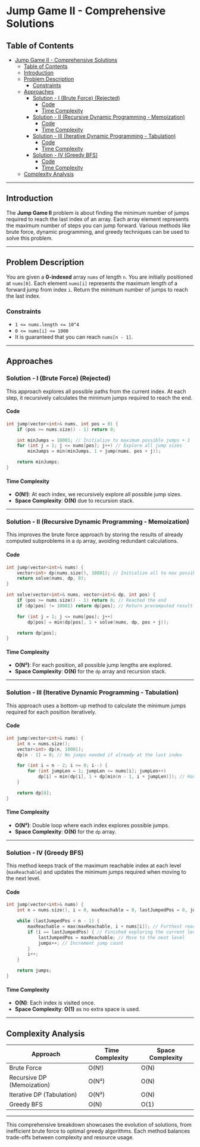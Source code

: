# Jump Game II - Comprehensive Solutions

<!-- markdownlint-disable MD024 -->

## Table of Contents

- [Jump Game II - Comprehensive Solutions](#jump-game-ii---comprehensive-solutions)
  - [Table of Contents](#table-of-contents)
  - [Introduction](#introduction)
  - [Problem Description](#problem-description)
    - [Constraints](#constraints)
  - [Approaches](#approaches)
    - [Solution - I (Brute Force) (Rejected)](#solution---i-brute-force-rejected)
      - [Code](#code)
      - [Time Complexity](#time-complexity)
    - [Solution - II (Recursive Dynamic Programming - Memoization)](#solution---ii-recursive-dynamic-programming---memoization)
      - [Code](#code-1)
      - [Time Complexity](#time-complexity-1)
    - [Solution - III (Iterative Dynamic Programming - Tabulation)](#solution---iii-iterative-dynamic-programming---tabulation)
      - [Code](#code-2)
      - [Time Complexity](#time-complexity-2)
    - [Solution - IV (Greedy BFS)](#solution---iv-greedy-bfs)
      - [Code](#code-3)
      - [Time Complexity](#time-complexity-3)
  - [Complexity Analysis](#complexity-analysis)

---

## Introduction

The **Jump Game II** problem is about finding the minimum number of jumps required to reach the last index of an array. Each array element represents the maximum number of steps you can jump forward. Various methods like brute force, dynamic programming, and greedy techniques can be used to solve this problem.

---

## Problem Description

You are given a **0-indexed** array `nums` of length `n`. You are initially positioned at `nums[0]`. Each element `nums[i]` represents the maximum length of a forward jump from index `i`. Return the minimum number of jumps to reach the last index.

### Constraints

- `1 <= nums.length <= 10^4`
- `0 <= nums[i] <= 1000`
- It is guaranteed that you can reach `nums[n - 1]`.

---

## Approaches

### Solution - I (Brute Force) (Rejected)

This approach explores all possible paths from the current index. At each step, it recursively calculates the minimum jumps required to reach the end.

#### Code

```cpp
int jump(vector<int>& nums, int pos = 0) {
    if (pos >= nums.size() - 1) return 0;

    int minJumps = 10001; // Initialize to maximum possible jumps + 1
    for (int j = 1; j <= nums[pos]; j++) // Explore all jump sizes
        minJumps = min(minJumps, 1 + jump(nums, pos + j));

    return minJumps;
}
```

#### Time Complexity

- **O(N!)**: At each index, we recursively explore all possible jump sizes.
- **Space Complexity**: **O(N)** due to recursion stack.

---

### Solution - II (Recursive Dynamic Programming - Memoization)

This improves the brute force approach by storing the results of already computed subproblems in a `dp` array, avoiding redundant calculations.

#### Code

```cpp
int jump(vector<int>& nums) {
    vector<int> dp(nums.size(), 10001); // Initialize all to max possible jumps + 1
    return solve(nums, dp, 0);
}

int solve(vector<int>& nums, vector<int>& dp, int pos) {
    if (pos >= nums.size() - 1) return 0; // Reached the end
    if (dp[pos] != 10001) return dp[pos]; // Return precomputed result

    for (int j = 1; j <= nums[pos]; j++)
        dp[pos] = min(dp[pos], 1 + solve(nums, dp, pos + j));

    return dp[pos];
}
```

#### Time Complexity

- **O(N²)**: For each position, all possible jump lengths are explored.
- **Space Complexity**: **O(N)** for the `dp` array and recursion stack.

---

### Solution - III (Iterative Dynamic Programming - Tabulation)

This approach uses a bottom-up method to calculate the minimum jumps required for each position iteratively.

#### Code

```cpp
int jump(vector<int>& nums) {
    int n = nums.size();
    vector<int> dp(n, 10001);
    dp[n - 1] = 0; // No jumps needed if already at the last index

    for (int i = n - 2; i >= 0; i--) {
        for (int jumpLen = 1; jumpLen <= nums[i]; jumpLen++)
            dp[i] = min(dp[i], 1 + dp[min(n - 1, i + jumpLen)]); // Handle bounds
    }

    return dp[0];
}
```

#### Time Complexity

- **O(N²)**: Double loop where each index explores possible jumps.
- **Space Complexity**: **O(N)** for the `dp` array.

---

### Solution - IV (Greedy BFS)

This method keeps track of the maximum reachable index at each level (`maxReachable`) and updates the minimum jumps required when moving to the next level.

#### Code

```cpp
int jump(vector<int>& nums) {
    int n = nums.size(), i = 0, maxReachable = 0, lastJumpedPos = 0, jumps = 0;

    while (lastJumpedPos < n - 1) {
        maxReachable = max(maxReachable, i + nums[i]); // Furthest reachable index
        if (i == lastJumpedPos) { // Finished exploring the current level
            lastJumpedPos = maxReachable; // Move to the next level
            jumps++; // Increment jump count
        }
        i++;
    }

    return jumps;
}
```

#### Time Complexity

- **O(N)**: Each index is visited once.
- **Space Complexity**: **O(1)** as no extra space is used.

---

## Complexity Analysis

| Approach                   | Time Complexity | Space Complexity |
| -------------------------- | --------------- | ---------------- |
| Brute Force                | O(N!)           | O(N)             |
| Recursive DP (Memoization) | O(N²)           | O(N)             |
| Iterative DP (Tabulation)  | O(N²)           | O(N)             |
| Greedy BFS                 | O(N)            | O(1)             |

---

This comprehensive breakdown showcases the evolution of solutions, from inefficient brute force to optimal greedy algorithms. Each method balances trade-offs between complexity and resource usage.
